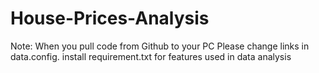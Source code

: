 # House-Prices-Analysis
Note: When you pull code from Github to your PC
Please change links in data.config.
install requirement.txt for features used in data analysis
